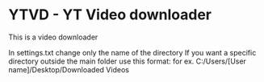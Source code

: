 # YTVD - YT Video downloader

This is a video downloader

In settings.txt change only the name of the directory
If you want a specific directory outside the main folder use this format:
for ex. C:/Users/[User name]/Desktop/Downloaded Videos
